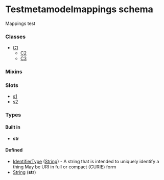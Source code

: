 
# Testmetamodelmappings schema


Mappings test


### Classes

 * [C1](C1.md)
    * [C2](C2.md)
    * [C3](C3.md)

### Mixins


### Slots

 * [s1](s1.md)
 * [s2](s2.md)

### Types


#### Built in

 * **str**

#### Defined

 * [IdentifierType](type/IdentifierType.md)  ([String](type/String.md))  - A string that is intended to uniquely identify a thing May be URI in full or compact (CURIE) form
 * [String](type/String.md)  (**str**) 
